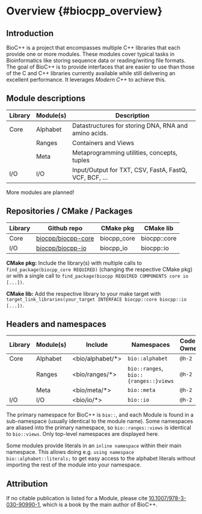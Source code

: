 # Overview {#biocpp_overview}

## Introduction

BioC++ is a project that encompasses multiple C++ libraries that each provide one or more modules. These modules cover typical tasks in Bioinformatics like storing sequence data or reading/writing file formats. The goal of BioC++ is to provide interfaces that are easier to use than those of the C and C++ libraries currently available while still delivering an excellent performance. It leverages *Modern C++* to achieve this.


## Module descriptions

| Library | Module(s)  | Description                                           |
|---------|------------|-------------------------------------------------------|
| Core    | Alphabet   | Datastructures for storing DNA, RNA and amino acids.  |
|         | Ranges     | Containers and Views                                  |
|         | Meta       | Metaprogramming utilities, concepts, tuples           |
| I/O     | I/O        | Input/Output for TXT, CSV, FastA, FastQ, VCF, BCF, …  |

More modules are planned!

## Repositories / CMake / Packages

| Library | Github repo                                                 | CMake pkg   | CMake lib    |
|---------|-------------------------------------------------------------|-------------|--------------|
| Core    | [biocpp/biocpp-core](https://github.com/biocpp/biocpp-core) | biocpp_core | biocpp::core |
| I/O     | [biocpp/biocpp-io](https://github.com/biocpp/biocpp-io)     | biocpp_io   | biocpp::io   |

**CMake pkg:** Include the library(s) with multiple calls to `find_package(biocpp_core REQUIRED)` (changing the respective
CMake pkg) or with a single call to `find_package(biocpp REQUIRED COMPONENTS core io [...])`.

**CMake lib:** Add the respective library to your make target with `target_link_libraries(your_target INTERFACE biocpp::core biocpp::io [...])`.

## Headers and namespaces

| Library |Module(s)  | Include          |Namespaces                            | Code-Owner |
|---------|-----------|------------------|--------------------------------------|------------|
| Core    |Alphabet   | <bio/alphabet/*> |`bio::alphabet`                       | `@h-2`     |
|         |Ranges     | <bio/ranges/*>   |`bio::ranges`, `bio::{ranges::}views` | `@h-2`     |
|         |Meta       | <bio/meta/*>     |`bio::meta`                           | `@h-2`     |
| I/O     |I/O        | <bio/io/*>       |`bio::io`                             | `@h-2`     |


The primary namespace for BioC++ is `bio::`, and each Module is found in a sub-namespace (usually identical to the module name). Some namespaces are aliased into the primary namespace, so `bio::ranges::views` is identical to `bio::views`. Only top-level namespaces are displayed here.

Some modules provide literals in an `inline namespace` within their main namespace. This allows doing e.g.
`using namespace bio::alphabet::literals;` to get easy access to the alphabet literals without importing the rest
of the module into your namespace.

## Attribution

If no citable publication is listed for a Module, please cite [10.1007/978-3-030-90990-1](https://link.springer.com/book/10.1007/978-3-030-90990-1), which is a book by the main author of BioC++.
